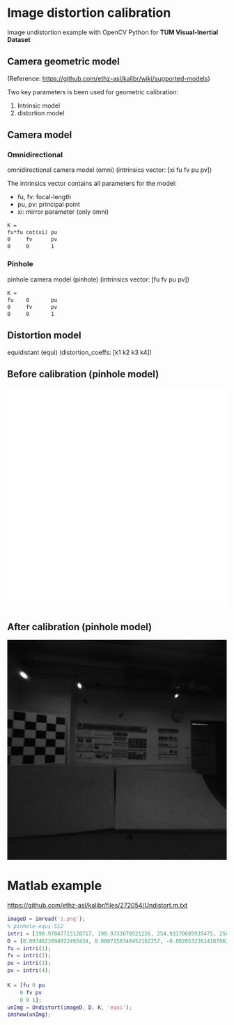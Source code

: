 # Image distortion calibration

Image undistortion example with OpenCV Python for **TUM Visual-Inertial Dataset**

## Camera geometric model
(Reference: https://github.com/ethz-asl/kalibr/wiki/supported-models)

Two key parameters is been used for geometric calibration:
1. Intrinsic model
2. distortion model

## Camera model

### Omnidirectional
omnidirectional camera model (omni) 
(intrinsics vector: [xi fu fv pu pv])

The intrinsics vector contains all parameters for the model:
  * fu, fv: focal-length
  * pu, pv: principal point
  * xi: mirror parameter (only omni)
```
K = 
fu*fu cot(xi) pu
0     fv      pv
0     0       1
```
### Pinhole
pinhole camera model (pinhole) 
(intrinsics vector: [fu fv pu pv])
```
K = 
fu    0       pu
0     fv      pv
0     0       1
```


## Distortion model

equidistant (equi)
(distortion_coeffs: [k1 k2 k3 k4])

## Before calibration (pinhole model)
![](./1.png)

## After calibration (pinhole model)
![](./out.png)



# Matlab example
https://github.com/ethz-asl/kalibr/files/272054/Undistort.m.txt
```matlab
imageD = imread('1.png');
% pinhole-equi-512
intri = [190.97847715128717, 190.9733070521226, 254.93170605935475, 256.8974428996504];
D = [0.0034823894022493434, 0.0007150348452162257, -0.0020532361418706202, 0.00020293673591811182];
fu = intri(1);
fv = intri(2);
pu = intri(3);
pv = intri(4);

K = [fu 0 pu
    0 fv pv
    0 0 1];
unImg = Undistort(imageD, D, K, 'equi');
imshow(unImg);
```
